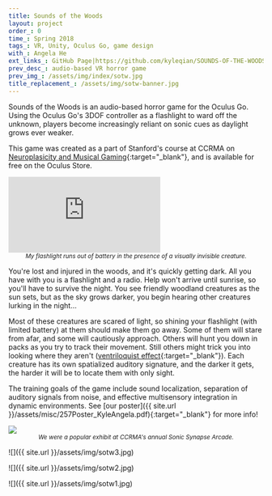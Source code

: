 ```yaml
---
title: Sounds of the Woods
layout: project
order_: 0
time_: Spring 2018
tags_: VR, Unity, Oculus Go, game design
with_: Angela He
ext_links_: GitHub Page|https://github.com/kyleqian/SOUNDS-OF-THE-WOODS;Project Poster|/assets/misc/257Poster_KyleAngela.pdf
prev_desc_: audio-based VR horror game
prev_img_: /assets/img/index/sotw.jpg
title_replacement_: /assets/img/sotw-banner.jpg
---
```


Sounds of the Woods is an audio-based horror game for the Oculus Go. Using the Oculus Go's 3DOF controller as a flashlight to ward off the unknown, players become increasingly reliant on sonic cues as daylight grows ever weaker.

This game was created as a part of Stanford's course at CCRMA on [Neuroplasicity and Musical Gaming](https://ccrma.stanford.edu/courses/257-spring-2018/pages/overview/){:target="_blank"}, and is available for free on the Oculus Store.

<p><div class="yt-vid-wrapper"><iframe src="https://www.youtube.com/embed/3kUTf5dbFSs?rel=0&amp;showinfo=0" frameborder="0" allow="encrypted-media" allowfullscreen></iframe></div>
<center><sub><i>My flashlight runs out of battery in the presence of a visually invisible creature.</i></sub></center></p>

You're lost and injured in the woods, and it's quickly getting dark. All you have with you is a flashlight and a radio. Help won't arrive until sunrise, so you'll have to survive the night. You see friendly woodland creatures as the sun sets, but as the sky grows darker, you begin hearing other creatures lurking in the night...

Most of these creatures are scared of light, so shining your flashlight (with limited battery) at them should make them go away. Some of them will stare from afar, and some will cautiously approach. Others will hunt you down in packs as you try to track their movement. Still others might trick you into looking where they aren't ([ventriloquist effect](https://en.wikipedia.org/wiki/Visual_capture){:target="_blank"}). Each creature has its own spatialized auditory signature, and the darker it gets, the harder it will be to locate them with only sight.

The training goals of the game include sound localization, separation of auditory signals from noise, and effective multisensory integration in dynamic environments. See [our poster]({{ site.url }}/assets/misc/257Poster_KyleAngela.pdf){:target="_blank"} for more info!

<p><div class="img-wrapper"><img class="html-image" src="{{ site.url }}/assets/img/sotw-combined.jpg"></div>
<center><sub><i>We were a popular exhibit at CCRMA's annual Sonic Synapse Arcade.</i></sub></center></p>

![]({{ site.url }}/assets/img/sotw3.jpg)

![]({{ site.url }}/assets/img/sotw2.jpg)

![]({{ site.url }}/assets/img/sotw1.jpg)
